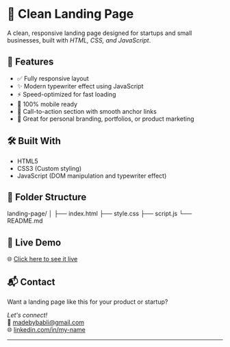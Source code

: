 # 🚀 Clean Landing Page

A clean, responsive landing page designed for startups and small businesses, built with *HTML, CSS, and JavaScript*.

## 🌟 Features

- ✅ Fully responsive layout
- ✨ Modern typewriter effect using JavaScript
- ⚡ Speed-optimized for fast loading
- 📱 100% mobile ready
- 🔗 Call-to-action section with smooth anchor links
- 🎯 Great for personal branding, portfolios, or product marketing

## 🛠 Built With

- HTML5
- CSS3 (Custom styling)
- JavaScript (DOM manipulation and typewriter effect)

## 📂 Folder Structure

landing-page/ │ ├── index.html ├── style.css ├── script.js └── README.md

## 📡 Live Demo

🌐 [Click here to see it live](https://madebybabli-landing-page.netlify.app/)  

## 📬 Contact

Want a landing page like this for your product or startup?

*Let's connect!*  
📧 madebybabli@gmail.com  
🌐 [linkedin.com/in/my-name](https://linkedin.com/in/babli-chauhan)

---

